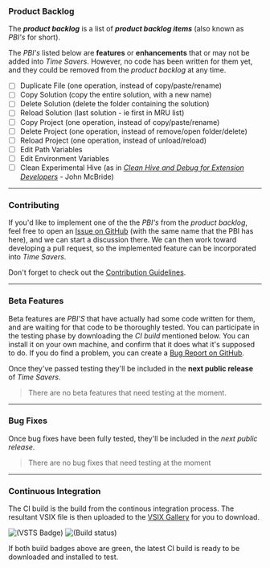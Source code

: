 
### Product Backlog

The **_product backlog_** is a list of **_product backlog items_** (also known as _PBI's_ for short).

The _PBI's_ listed below are **features** or **enhancements** that or may not be added into _Time Savers_.
However, no code has been written for them yet, and they could be removed from the _product backlog_ at any time. 

- [ ] Duplicate File (one operation, instead of copy/paste/rename)
- [ ] Copy Solution (copy the entire solution, with a new name)
- [ ] Delete Solution (delete the folder containing the solution)
- [ ] Reload Solution (last solution - ie first in MRU list)
- [ ] Copy Project (one operation, instead of copy/paste/rename)
- [ ] Delete Project (one operation, instead of remove/open folder/delete)
- [ ] Reload Project (one operation, instead of unload/reload)
- [ ] Edit Path Variables
- [ ] Edit Environment Variables
- [ ] Clean Experimental Hive (as in [_Clean Hive and Debug for Extension Developers_][clean-hive-and-debug] - John McBride)

---

### Contributing

If you'd like to implement one of the the _PBI's_ from the _product backlog_,
feel free to open an [Issue on GitHub][github-issue-pbi] (with the same name that the PBI has here), 
and we can start a discussion there. We can then work toward developing a pull request,
so the implemented feature can be incorporated into *Time Savers*.

Don't forget to check out the [Contribution Guidelines][contribution-guidelines].

[clean-hive-and-debug]: https://marketplace.visualstudio.com/items?itemName=JohnMcBride.CleanHiveandDebugforExtensionDevelopers
[github-issue-pbi]: https://github.com/luminous-software/time-savers/issues/new?title=Contribute%20to%20PBI%3A%20
[contribution-guidelines]: contributing.md 

---

### Beta Features

Beta features are _PBI'S_ that have actually had some code written for them,
and are waiting for that code to be thoroughly tested. 
You can participate in the testing phase by downloading the _CI build_ mentioned below.
You can install it on your own machine, and confirm that it does what it's supposed to do.
If you do find a problem, you can create a [Bug Report on GitHub][github-issue-bug-report].

Once they've passed testing they'll be included in the **next public release** of _Time Savers_.

>There are no beta features that need testing at the moment.

[github-issue-bug-report]: https://github.com/luminous-software/time-savers/issues/new?title=Bug%20Report%3A%20

---

### Bug Fixes

Once bug fixes have been fully tested, they'll be included in the *next public release*.

>There are no bug fixes that need testing at the moment

---

### Continuous Integration

The CI build is the build from the continous integration process. 
The resultant VSIX file is then uploaded to the [VSIX Gallery][vsix-gallery] for you to download.

![(VSTS Badge)][vsts-badge-url]
![(Build status)][appveyor-status]

If both build badges above are green, the latest CI build is ready to be downloaded and installed  to test.

[vsix-gallery]: http://vsixgallery.com/extension/049c7ac5-ba44-4a72-b4ee-7be7fb1b0edd/
[vsts-badge-url]: https://lumiinus.visualstudio.com/_apis/public/build/definitions/c31b2195-e4da-4ad9-a64c-e1712d313703/15/badge
[appveyor-status]: https://ci.appveyor.com/api/projects/status/tsf4rxwtgtcub741?svg=true
[appveyor-url]: https://ci.appveyor.com/project/luminous-software/time-savers
